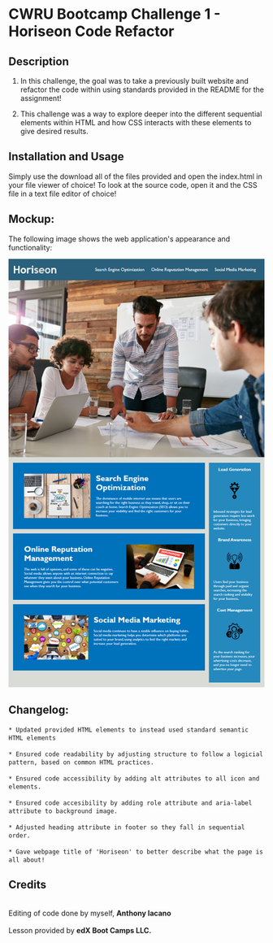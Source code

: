 # CWRU Bootcamp Challenge 1 - Horiseon Code Refactor

## Description

1. In this challenge, the goal was to take a previously built website and refactor the code within using standards provided in the README for the assignment!

2. This challenge was a way to explore deeper into the different sequential elements within HTML and how CSS interacts with these elements to give desired results.

## Installation and Usage

Simply use the download all of the files provided and open the index.html in your file viewer of choice!
To look at the source code, open it and the CSS file in a text file editor of choice!

## Mockup:
The following image shows the web application's appearance and functionality:

![alt text](./assets/01-html-css-git-homework-demo.png)

## Changelog:

```
* Updated provided HTML elements to instead used standard semantic HTML elements

* Ensured code readability by adjusting structure to follow a logicial pattern, based on common HTML practices.

* Ensured code accessibility by adding alt attributes to all icon and elements.

* Ensured code accesibility by adding role attribute and aria-label attribute to background image.

* Adjusted heading attribute in footer so they fall in sequential order.

* Gave webpage title of 'Horiseon' to better describe what the page is all about!
```

## Credits
<br>
 Editing of code done by myself, <b>Anthony Iacano</b>
 <br>
 <br>
 Lesson provided by <b>edX Boot Camps LLC.</b>



